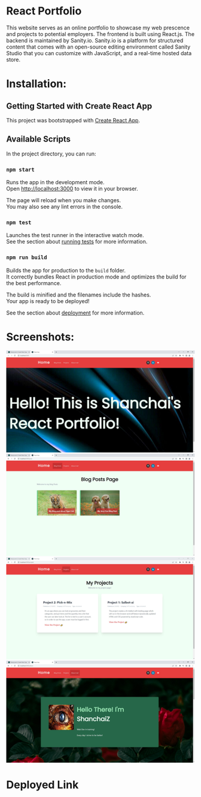 # React Portfolio

This website serves as an online portfolio to showcase my web prescence and projects to potential employers. 
The frontend is built using React.js.
The backend is maintained by Sanity.io.
Sanity.io is a platform for structured content that comes with an open-source editing environment called Sanity Studio that you can customize with JavaScript, and a real-time hosted data store.

# Installation: 

## Getting Started with Create React App

This project was bootstrapped with [Create React App](https://github.com/facebook/create-react-app).

## Available Scripts

In the project directory, you can run:

### `npm start`

Runs the app in the development mode.\
Open [http://localhost:3000](http://localhost:3000) to view it in your browser.

The page will reload when you make changes.\
You may also see any lint errors in the console.

### `npm test`

Launches the test runner in the interactive watch mode.\
See the section about [running tests](https://facebook.github.io/create-react-app/docs/running-tests) for more information.

### `npm run build`

Builds the app for production to the `build` folder.\
It correctly bundles React in production mode and optimizes the build for the best performance.

The build is minified and the filenames include the hashes.\
Your app is ready to be deployed!

See the section about [deployment](https://facebook.github.io/create-react-app/docs/deployment) for more information.

# Screenshots:

![Homepage](./Assets/homepageReact.jpg)
![BlogPost](./Assets/blogPostsReact.jpg)
![Projects](./Assets/projectsPageReact.jpg)
![AboutMe](./Assets/aboutMeReact.jpg)

# Deployed Link

